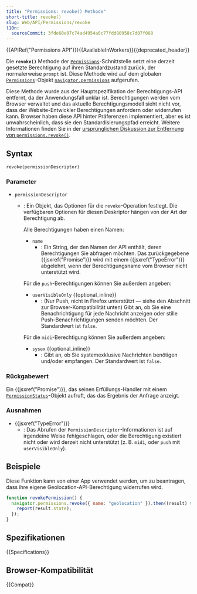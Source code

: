 ```yaml
---
title: "Permissions: revoke() Methode"
short-title: revoke()
slug: Web/API/Permissions/revoke
l10n:
  sourceCommit: 3fde60e07c74ad4954a0c77fdd80958c7d07f088
---
```


{{APIRef("Permissions API")}}{{AvailableInWorkers}}{{deprecated_header}}

Die **`revoke()`** Methode der [`Permissions`](/de/docs/Web/API/Permissions)-Schnittstelle setzt eine derzeit gesetzte Berechtigung auf ihren Standardzustand zurück, der normalerweise `prompt` ist.
Diese Methode wird auf dem globalen [`Permissions`](/de/docs/Web/API/Permissions)-Objekt [`navigator.permissions`](/de/docs/Web/API/Navigator/permissions) aufgerufen.

Diese Methode wurde aus der Hauptspezifikation der Berechtigungs-API entfernt, da der Anwendungsfall unklar ist.
Berechtigungen werden vom Browser verwaltet und das aktuelle Berechtigungsmodell sieht nicht vor, dass der Website-Entwickler Berechtigungen anfordern oder widerrufen kann. Browser haben diese API hinter Präferenzen implementiert, aber es ist unwahrscheinlich, dass sie den Standardisierungspfad erreicht.
Weitere Informationen finden Sie in der [ursprünglichen Diskussion zur Entfernung von `permissions.revoke()`](https://github.com/w3c/permissions/issues/46).

## Syntax

```js-nolint
revoke(permissionDescriptor)
```

### Parameter

- `permissionDescriptor`

  - : Ein Objekt, das Optionen für die `revoke`-Operation festlegt.
    Die verfügbaren Optionen für diesen Deskriptor hängen von der Art der Berechtigung ab.

    Alle Berechtigungen haben einen Namen:

    - `name`
      - : Ein String, der den Namen der API enthält, deren Berechtigungen Sie abfragen möchten.
        Das zurückgegebene {{jsxref("Promise")}} wird mit einem {{jsxref("TypeError")}} abgelehnt, wenn der Berechtigungsname vom Browser nicht unterstützt wird.

    Für die `push`-Berechtigungen können Sie außerdem angeben:

    - `userVisibleOnly` {{optional_inline}}
      - : (Nur Push, nicht in Firefox unterstützt — siehe den Abschnitt zur Browser-Kompatibilität unten) Gibt an, ob Sie eine Benachrichtigung für jede Nachricht anzeigen oder stille Push-Benachrichtigungen senden möchten.
        Der Standardwert ist `false`.

    Für die `midi`-Berechtigung können Sie außerdem angeben:

    - `sysex` {{optional_inline}}
      - : Gibt an, ob Sie systemexklusive Nachrichten benötigen und/oder empfangen.
        Der Standardwert ist `false`.

### Rückgabewert

Ein {{jsxref("Promise")}}, das seinen Erfüllungs-Handler mit einem [`PermissionStatus`](/de/docs/Web/API/PermissionStatus)-Objekt aufruft, das das Ergebnis der Anfrage anzeigt.

### Ausnahmen

- {{jsxref("TypeError")}}
  - : Das Abrufen der `PermissionDescriptor`-Informationen ist auf irgendeine Weise fehlgeschlagen, oder die Berechtigung existiert nicht oder wird derzeit nicht unterstützt (z. B. `midi`, oder `push` mit `userVisibleOnly`).

## Beispiele

Diese Funktion kann von einer App verwendet werden, um zu beantragen, dass ihre eigene Geolocation-API-Berechtigung widerrufen wird.

```js
function revokePermission() {
  navigator.permissions.revoke({ name: "geolocation" }).then((result) => {
    report(result.state);
  });
}
```

## Spezifikationen

{{Specifications}}

## Browser-Kompatibilität

{{Compat}}
